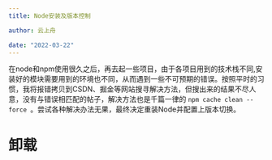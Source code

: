 ```yaml
---
title: Node安装及版本控制

author: 云上舟

date: "2022-03-22"
---
```


  在node和npm使用很久之后，再去起一些项目，由于各项目用到的技术栈不同,安装好的模块需要用到的环境也不同，从而遇到一些不可预期的错误。按照平时的习惯，我将报错拷贝到CSDN、掘金等网站搜寻解决方法，但搜出来的结果不尽人意，没有与错误相匹配的帖子，解决方法也是千篇一律的 `npm cache clean --force `。尝试各种解决办法无果，最终决定重装Node并配置上版本切换。



# 卸载

  